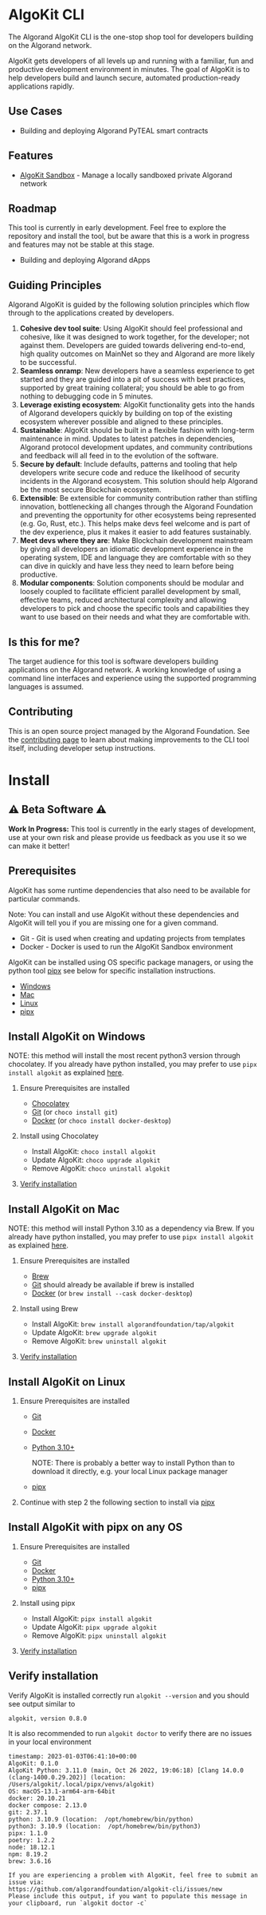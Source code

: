 # AlgoKit CLI

The Algorand AlgoKit CLI is the one-stop shop tool for developers building on the Algorand network.

AlgoKit gets developers of all levels up and running with a familiar, fun and productive development environment in minutes. The goal of AlgoKit is to help developers build and launch secure, automated production-ready applications rapidly.

## Use Cases

- Building and deploying Algorand PyTEAL smart contracts

## Features

- [AlgoKit Sandbox](docs/features/sandbox.md) - Manage a locally sandboxed private Algorand network

## Roadmap

This tool is currently in early development. Feel free to explore the repository and install the tool, but be aware that this is a work in progress and features may not be stable at this stage.

- Building and deploying Algorand dApps

## Guiding Principles

Algorand AlgoKit is guided by the following solution principles which flow through to the applications created by developers.

1. **Cohesive dev tool suite**: Using AlgoKit should feel professional and cohesive, like it was designed to work together, for the developer; not against them. Developers are guided towards delivering end-to-end, high quality outcomes on MainNet so they and Algorand are more likely to be successful.
2. **Seamless onramp**: New developers have a seamless experience to get started and they are guided into a pit of success with best practices, supported by great training collateral; you should be able to go from nothing to debugging code in 5 minutes.
3. **Leverage existing ecosystem**: AlgoKit functionality gets into the hands of Algorand developers quickly by building on top of the existing ecosystem wherever possible and aligned to these principles.
4. **Sustainable**: AlgoKit should be built in a flexible fashion with long-term maintenance in mind. Updates to latest patches in dependencies, Algorand protocol development updates, and community contributions and feedback will all feed in to the evolution of the software.
5. **Secure by default**: Include defaults, patterns and tooling that help developers write secure code and reduce the likelihood of security incidents in the Algorand ecosystem. This solution should help Algorand be the most secure Blockchain ecosystem.
6. **Extensible**: Be extensible for community contribution rather than stifling innovation, bottlenecking all changes through the Algorand Foundation and preventing the opportunity for other ecosystems being represented (e.g. Go, Rust, etc.). This helps make devs feel welcome and is part of the dev experience, plus it makes it easier to add features sustainably.
7. **Meet devs where they are**: Make Blockchain development mainstream by giving all developers an idiomatic development experience in the operating system, IDE and language they are comfortable with so they can dive in quickly and have less they need to learn before being productive.
8. **Modular components**: Solution components should be modular and loosely coupled to facilitate efficient parallel development by small, effective teams, reduced architectural complexity and allowing developers to pick and choose the specific tools and capabilities they want to use based on their needs and what they are comfortable with.

## Is this for me?

The target audience for this tool is software developers building applications on the Algorand network. A working knowledge of using a command line interfaces and experience using the supported programming languages is assumed.

## Contributing

This is an open source project managed by the Algorand Foundation. See the [contributing page](CONTRIBUTING.MD) to learn about making improvements to the CLI tool itself, including developer setup instructions.

# Install

## ⚠️ Beta Software ⚠️

**Work In Progress:** This tool is currently in the early stages of development, use at your own risk and please provide us feedback as you use it so we can make it better!

## Prerequisites

AlgoKit has some runtime dependencies that also need to be available for particular commands.

Note: You can install and use AlgoKit without these dependencies and AlgoKit will tell you if you are missing one for a given command.

- Git - Git is used when creating and updating projects from templates
- Docker - Docker is used to run the AlgoKit Sandbox environment

AlgoKit can be installed using OS specific package managers, or using the python tool [pipx](https://pypa.github.io/pipx/) see below for specific installation instructions.

- [Windows](#install-algokit-on-windows)
- [Mac](#install-algokit-on-mac)
- [Linux](#install-algokit-on-linux)
- [pipx](#install-algokit-with-pipx-on-any-os)

## Install AlgoKit on Windows

NOTE: this method will install the most recent python3 version through chocolatey. If you already have python installed, you may prefer to use `pipx install algokit` as explained [here](#install-algokit-with-pipx-on-any-os).

1. Ensure Prerequisites are installed

    - [Chocolatey](https://chocolatey.org/install)
    - [Git](https://github.com/git-guides/install-git#install-git-on-windows) (or `choco install git`)
    - [Docker](https://docs.docker.com/desktop/install/windows-install/) (or `choco install docker-desktop`)

2. Install using Chocolatey

   - Install AlgoKit: `choco install algokit`
   - Update AlgoKit: `choco upgrade algokit`
   - Remove AlgoKit: `choco uninstall algokit`

3. [Verify installation](#verify-installation)

## Install AlgoKit on Mac

NOTE: this method will install Python 3.10 as a dependency via Brew. If you already have python installed, you may prefer to use `pipx install algokit` as explained [here](#install-algokit-with-pipx-on-any-os).

1. Ensure Prerequisites are installed

   - [Brew](https://docs.brew.sh/Installation)
   - [Git](https://github.com/git-guides/install-git#install-git-on-mac) should already be available if brew is installed
   - [Docker](https://docs.docker.com/desktop/install/mac-install/) (or `brew install --cask docker-desktop`)
   

2. Install using Brew

   - Install AlgoKit: `brew install algorandfoundation/tap/algokit`
   - Update AlgoKit: `brew upgrade algokit`
   - Remove AlgoKit: `brew uninstall algokit`

3. [Verify installation](#verify-installation)

## Install AlgoKit on Linux

1. Ensure Prerequisites are installed

   - [Git](https://github.com/git-guides/install-git#install-git-on-linux)
   - [Docker](https://docs.docker.com/desktop/install/linux-install/)
   - [Python 3.10+](https://www.python.org/downloads/)

     NOTE: There is probably a better way to install Python than to download it directly, e.g. your local Linux package manager

   - [pipx](https://pypa.github.io/pipx/#on-linux-install-via-pip-requires-pip-190-or-later)

2. Continue with step 2 the following section to install via [pipx](#install-algokit-with-pipx-on-any-os)

## Install AlgoKit with pipx on any OS

1. Ensure Prerequisites are installed

   - [Git](https://github.com/git-guides/install-git)
   - [Docker](https://docs.docker.com/get-docker/)
   - [Python 3.10+](https://www.python.org/downloads/)
   - [pipx](https://pypa.github.io/pipx/installation/)

2. Install using pipx

   - Install AlgoKit: `pipx install algokit`
   - Update AlgoKit: `pipx upgrade algokit`
   - Remove AlgoKit: `pipx uninstall algokit`

3. [Verify installation](#verify-installation)

## Verify installation

Verify AlgoKit is installed correctly run `algokit --version` and you should see output similar to

```
algokit, version 0.8.0
```

It is also recommended to run `algokit doctor` to verify there are no issues in your local environment

```
timestamp: 2023-01-03T06:41:10+00:00
AlgoKit: 0.1.0
AlgoKit Python: 3.11.0 (main, Oct 26 2022, 19:06:18) [Clang 14.0.0 (clang-1400.0.29.202)] (location: /Users/algokit/.local/pipx/venvs/algokit)
OS: macOS-13.1-arm64-arm-64bit
docker: 20.10.21
docker compose: 2.13.0
git: 2.37.1
python: 3.10.9 (location:  /opt/homebrew/bin/python)
python3: 3.10.9 (location:  /opt/homebrew/bin/python3)
pipx: 1.1.0
poetry: 1.2.2
node: 18.12.1
npm: 8.19.2
brew: 3.6.16

If you are experiencing a problem with AlgoKit, feel free to submit an issue via:
https://github.com/algorandfoundation/algokit-cli/issues/new
Please include this output, if you want to populate this message in your clipboard, run `algokit doctor -c`
```
